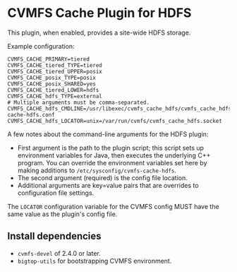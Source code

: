 # CVMFS Cache Plugin for HDFS

This plugin, when enabled, provides a site-wide HDFS storage.

Example configuration:
```
CVMFS_CACHE_PRIMARY=tiered
CVMFS_CACHE_tiered_TYPE=tiered
CVMFS_CACHE_tiered_UPPER=posix
CVMFS_CACHE_posix_TYPE=posix
CVMFS_CACHE_posix_SHARED=yes
CVMFS_CACHE_tiered_LOWER=hdfs
CVMFS_CACHE_hdfs_TYPE=external
# Multiple arguments must be comma-separated.
CVMFS_CACHE_hdfs_CMDLINE=/usr/libexec/cvmfs_cache_hdfs/cvmfs_cache_hdfs_plugin,/etc/cvmfs/cvmfs-cache-hdfs.conf
CVMFS_CACHE_hdfs_LOCATOR=unix=/var/run/cvmfs/cvmfs_cache_hdfs.socket
```

A few notes about the command-line arguments for the HDFS plugin:

- First argument is the path to the plugin script; this script sets up environment variables for Java, then executes the underlying C++ program.
  You can override the environment variables set here by making additions to `/etc/sysconfig/cvmfs-cache-hdfs`.
- The second argument (required) is the config file location.
- Additional arguments are key=value pairs that are overrides to configuration file settings.

The `LOCATOR` configuration variable for the CVMFS config MUST have the same value as the plugin's config file.

## Install dependencies

- `cvmfs-devel` of 2.4.0 or later.
- `bigtop-utils` for bootstrapping CVMFS environment.

